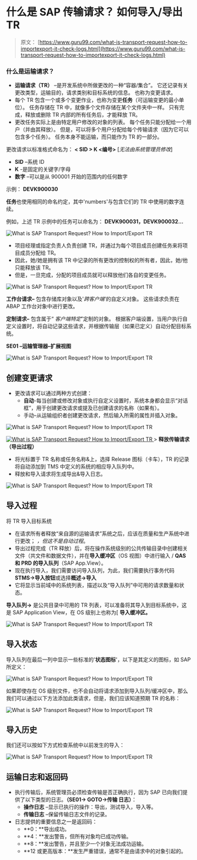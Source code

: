 # 什么是 SAP 传输请求？ 如何导入/导出 TR

> 原文： [https://www.guru99.com/what-is-transport-request-how-to-importexport-it-check-logs.html](https://www.guru99.com/what-is-transport-request-how-to-importexport-it-check-logs.html)

### 什么是运输请求？

*   **运输请求（TR）** –是开发系统中所做更改的一种“容器/集合”。 它还记录有关更改类型，运输目的，请求类别和目标系统的信息。 也称为变更请求。
*   每个 TR 包含一个或多个变更作业，也称为变更**任务**（可运输变更的最小单位）。 任务存储在 TR 中，就像多个文件存储在某个文件夹中一样。 只有完成，释放或删除 TR 内部的所有任务后，才能释放 TR。
*   更改任务实际上是由特定用户修改的对象的列表。 每个任务只能分配给一个用户（并由其释放）。 但是，可以将多个用户分配给每个传输请求（因为它可以包含多个任务）。 任务本身不能运输，而只能作为 TR 的一部分。

更改请求以标准格式命名为： **< SID > K <编号>** [*无法由系统管理员修改*]

*   **SID** –系统 ID
*   **K** -是固定的关键字/字母
*   **数字** –可以是从 900001 开始的范围内的任何数字

示例： **DEVK900030**

**任务**也使用相同的命名约定，其中'numbers'与包含它们的 TR 中使用的数字连续。

例如，上述 TR 示例中的任务可以命名为： **DEVK900031，DEVK900032…**

![What is SAP Transport Request? How to Import/Export TR](img/f8317a9f336eb6f3e6b79c38cc05b99a.png "What is Transport Request? How to Import/Export it & check logs?") 

*   项目经理或指定负责人负责创建 TR，并通过为每个项目成员创建任务来将项目成员分配给 TR。
*   因此，她/她是拥有该 TR 中记录的所有更改的控制权的所有者，因此，她/他只能释放该 TR。
*   但是，一旦完成，分配的项目成员就可以释放他们各自的变更任务。

![What is SAP Transport Request? How to Import/Export TR](img/dc77d51e49763655f31195b8cbcb4de1.png "What is Transport Request? How to Import/Export it & check logs?") 

**工作台请求–** 包含存储库对象以及'*跨客户端*'的自定义对象。 这些请求负责在 ABAP 工作台对象中进行更改。

**定制请求–** 包含属于“ *客户端特定*”定制的对象。 根据客户端设置，当用户执行自定义设置时，将自动记录这些请求，并根据传输层（如果已定义）自动分配目标系统。

**SE01 –运输管理器–扩展视图**

![What is SAP Transport Request? How to Import/Export TR](img/5e1532ac287336e0b7efee0e0ffcd7ba.png "What is Transport Request? How to Import/Export it & check logs?") 

## 创建变更请求

*   更改请求可以通过两种方式创建：
    *   **自动**-每当创建或修改对象或执行自定义设置时，系统本身都会显示“对话框”，用于创建更改请求或提及已创建请求的名称（如果有）。
    *   手动–从运输组织者创建更改请求，然后输入所需的属性并插入对象。

![What is SAP Transport Request? How to Import/Export TR](img/1c1117cc89360a4dae4425b2077f9513.png "What is Transport Request? How to Import/Export it & check logs?") 

[![What is SAP Transport Request? How to Import/Export TR](img/18c9c83a603fe99aad29274d675889fc.png "What is Transport Request? How to Import/Export it & check logs?") ](/images/sap/2013/05/050813_0640_TransportMa22.png) >
**释放传输请求（导出过程）**

*   将光标置于 TR 名称或任务名称&上，选择 Release 图标（卡车），TR 的记录将自动添加到 TMS 中定义的系统的相应导入队列中。
*   释放和导入请求将生成导出&导入日志。

![What is SAP Transport Request? How to Import/Export TR](img/07d696c2cd849a500dc6636abaa413d2.png "What is Transport Request? How to Import/Export it & check logs?") 

## 导入过程

将 TR 导入目标系统

*   在请求所有者释放“来自源的运输请求”系统之后，应该在质量和生产系统中进行更改； *，但这不是自动过程*。
*   导出过程完成（TR 释放）后，将在操作系统级别的公共传输目录中创建相关文件（共文件和数据文件），并在**导入缓冲区**（OS 视图）中进行输入 / **QAS 和 PRD 的导入队列**（SAP App.View）。
*   现在执行导入，我们需要访问导入队列，为此，我们需要执行事务代码 **STMS->导入按钮**或选择**概述->导入**
*   它将显示当前域中的系统列表，描述以及“导入队列”中可用的请求数量和状态。

**导入队列->** 是公共目录中可用的 TR 列表，可以准备将​​其导入到目标系统中，这是 SAP Application View，在 OS 级别上也称为[ **导入缓冲区。**

![What is SAP Transport Request? How to Import/Export TR](img/6f87413265c33a71bcb1293f83a7e543.png "What is Transport Request? How to Import/Export it & check logs?") 

## 导入状态

导入队列在最后一列中显示一些标准的'**状态图标**'，以下是其定义的图标，如 SAP 所定义：

![What is SAP Transport Request? How to Import/Export TR](img/b0ec84e26aa16ff958c92fb8ec3da001.png "What is Transport Request? How to Import/Export it & check logs?")

如果即使存在 OS 级别文件，也不会自动将请求添加到导入队列/缓冲区中，那么我们可以通过以下方法添加此类请求，但是，我们应该知道预期 TR 的名称：

![What is SAP Transport Request? How to Import/Export TR](img/188faeca8f4190befe9e74f9028034b6.png "What is Transport Request? How to Import/Export it & check logs?") 

## 导入历史

我们还可以按如下方式检查系统中以前发生的导入：

![What is SAP Transport Request? How to Import/Export TR](img/3a6f5d2c17e5287f015008b732f84d53.png "What is Transport Request? How to Import/Export it & check logs?") 

## 运输日志和返回码

*   执行传输后，系统管理员必须检查传输是否正确执行，因为 SAP 已向我们提供了以下类型的日志。**（SE01-> GOTO->传输 日志）**：
    *   **操作日志** –显示已执行的操作：导出，测试导入，导入等。
    *   **传输日志** –保留传输日志文件的记录。
*   日志提供的重要信息之一是返回码：
    *   **0：**导出成功。
    *   **4：**发出警告，但所有对象均已成功传输。
    *   **8：**发出警告，并且至少一个对象无法成功运输。
    *   **12 或更高版本：**发生严重错误，通常不是由请求中的对象引起的。